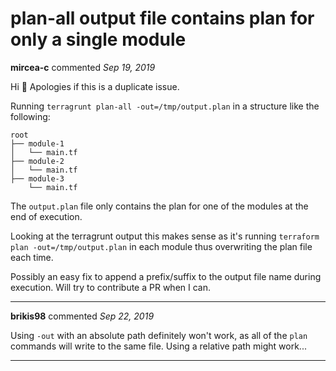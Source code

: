 # plan-all output file contains plan for only a single module

**mircea-c** commented *Sep 19, 2019*

Hi :wave: 
Apologies if this is a duplicate issue.

Running `terragrunt plan-all -out=/tmp/output.plan` in a structure like the following:

```
root
├── module-1
│   └── main.tf
├── module-2
│   └── main.tf
├── module-3
    └── main.tf
```
The `output.plan` file only contains the plan for one of the modules at the end of execution.

Looking at the terragrunt output this makes sense as it's running `terraform plan -out=/tmp/output.plan` in each module thus overwriting the plan file each time.

Possibly an easy fix to append a prefix/suffix to the output file name during execution. Will try to contribute a PR when I can.
<br />
***


**brikis98** commented *Sep 22, 2019*

Using `-out` with an absolute path definitely won't work, as all of the `plan` commands will write to the same file. Using a relative path might work...
***

